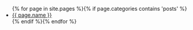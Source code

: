 <ul>{% for page in site.pages %}{% if page.categories contains 'posts' %}
      <li>
        <a href="{{ page.url }}">{{ page.name }}</a>
      </li>{% endif %}{% endfor %}
    </ul>
